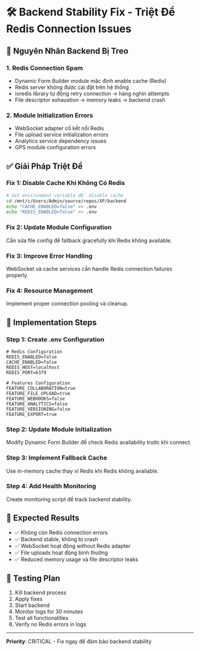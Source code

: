 # 🛠️ Backend Stability Fix - Triệt Để Redis Connection Issues

## 🚨 **Nguyên Nhân Backend Bị Treo**

### 1. **Redis Connection Spam**
- Dynamic Form Builder module mặc định enable cache (Redis)
- Redis server không được cài đặt trên hệ thống
- ioredis library tự động retry connection → hàng nghìn attempts
- File descriptor exhaustion → memory leaks → backend crash

### 2. **Module Initialization Errors**
- WebSocket adapter cố kết nối Redis
- File upload service initialization errors
- Analytics service dependency issues
- GPS module configuration errors

## ✅ **Giải Pháp Triệt Để**

### Fix 1: Disable Cache Khi Không Có Redis
```bash
# Set environment variable để disable cache
cd /mnt/c/Users/Admin/source/repos/XP/backend
echo "CACHE_ENABLED=false" >> .env
echo "REDIS_ENABLED=false" >> .env
```

### Fix 2: Update Module Configuration
Cần sửa file config để fallback gracefully khi Redis không available.

### Fix 3: Improve Error Handling
WebSocket và cache services cần handle Redis connection failures properly.

### Fix 4: Resource Management
Implement proper connection pooling và cleanup.

## 🔧 **Implementation Steps**

### Step 1: Create .env Configuration
```env
# Redis Configuration
REDIS_ENABLED=false
CACHE_ENABLED=false
REDIS_HOST=localhost
REDIS_PORT=6379

# Features Configuration
FEATURE_COLLABORATION=true
FEATURE_FILE_UPLOAD=true
FEATURE_WEBHOOKS=false
FEATURE_ANALYTICS=false
FEATURE_VERSIONING=false
FEATURE_EXPORT=true
```

### Step 2: Update Module Initialization
Modify Dynamic Form Builder để check Redis availability trước khi connect.

### Step 3: Implement Fallback Cache
Use in-memory cache thay vì Redis khi Redis không available.

### Step 4: Add Health Monitoring
Create monitoring script để track backend stability.

## 🎯 **Expected Results**
- ✅ Không còn Redis connection errors
- ✅ Backend stable, không bị crash
- ✅ WebSocket hoạt động without Redis adapter
- ✅ File uploads hoạt động bình thường
- ✅ Reduced memory usage và file descriptor leaks

## 🚀 **Testing Plan**
1. Kill backend process
2. Apply fixes
3. Start backend
4. Monitor logs for 30 minutes
5. Test all functionalities
6. Verify no Redis errors in logs

---
**Priority**: CRITICAL - Fix ngay để đảm bảo backend stability